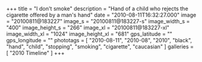 +++
title = "I don't smoke"
description = "Hand of a child who rejects the cigarette offered by a man's hand"
date = "2010-08-11T16:32:27.000"
image = "20100811@183227"
image_s = "20100811@183227-s"
image_width_s = "400"
image_height_s = "266"
image_xl = "20100811@183227-xl"
image_width_xl = "1024"
image_height_xl = "681"
gps_latitude = ""
gps_longitude = ""
phototags = [ "2010-08-11", "2010-08", "2010", "black", "hand", "child", "stopping", "smoking", "cigarette", "caucasian" ]
galleries = [ "2010 Timeline" ]
+++
